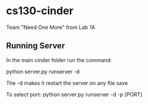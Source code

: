 # cs130-cinder
Team "Need One More" from Lab 1A

Running Server
------------------
In the main cinder folder run the command:

python server.py runserver -d

The -d makes it restart the server on any file save

To select port:
  python server.py runserver -d -p [PORT] 
